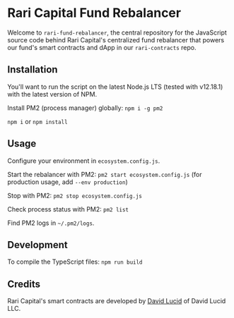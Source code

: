 # Rari Capital Fund Rebalancer

Welcome to `rari-fund-rebalancer`, the central repository for the JavaScript source code behind Rari Capital's centralized fund rebalancer that powers our fund's smart contracts and dApp in our `rari-contracts` repo.

## Installation

You'll want to run the script on the latest Node.js LTS (tested with v12.18.1) with the latest version of NPM.

Install PM2 (process manager) globally: `npm i -g pm2`

`npm i` or `npm install`

## Usage

Configure your environment in `ecosystem.config.js`.

Start the rebalancer with PM2: `pm2 start ecosystem.config.js` (for production usage, add `--env production`)

Stop with PM2: `pm2 stop ecosystem.config.js`

Check process status with PM2: `pm2 list`

Find PM2 logs in `~/.pm2/logs`.

## Development

To compile the TypeScript files: `npm run build`

## Credits

Rari Capital's smart contracts are developed by [David Lucid](https://github.com/davidlucid) of David Lucid LLC.
